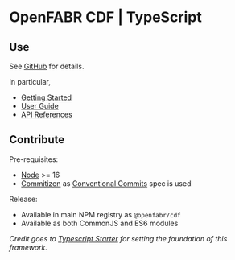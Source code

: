 # OpenFABR CDF | TypeScript

## Use

See [GitHub](https://github.com/openfabr/cdf) for details. 

In particular, 

- [Getting Started](https://openfabr.github.io/cdf/getting-started/quick-start/)
- [User Guide](https://openfabr.github.io/cdf/user-guide/overview/)
- [API References](https://openfabr.github.io/cdf/references/typescript/)

## Contribute

Pre-requisites:
- [Node](https://nodejs.org/) >= 16
- [Commitizen](https://commitizen-tools.github.io/commitizen/) as [Conventional Commits](https://www.conventionalcommits.org/) spec is used

Release:
- Available in main NPM registry as `@openfabr/cdf`
- Available as both CommonJS and ES6 modules

*Credit goes to [Typescript Starter](https://github.com/bitjson/typescript-starter/) for setting the foundation of this framework.*
